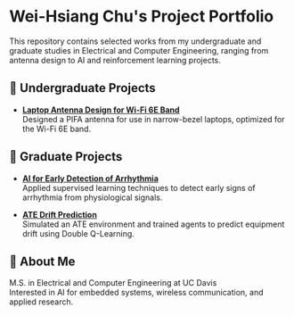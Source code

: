 # Wei-Hsiang Chu's Project Portfolio

This repository contains selected works from my undergraduate and graduate studies in Electrical and Computer Engineering, ranging from antenna design to AI and reinforcement learning projects.

## 🔹 Undergraduate Projects
- **[Laptop Antenna Design for Wi-Fi 6E Band](undergraduate/antenna-design)**  
  Designed a PIFA antenna for use in narrow-bezel laptops, optimized for the Wi-Fi 6E band.

## 🔸 Graduate Projects
- **[AI for Early Detection of Arrhythmia](graduate/arrhythmia-detection)**  
  Applied supervised learning techniques to detect early signs of arrhythmia from physiological signals.

- **[ATE Drift Prediction](graduate/ATE-drift-prediction)**  
  Simulated an ATE environment and trained agents to predict equipment drift using Double Q-Learning.

## 📌 About Me
M.S. in Electrical and Computer Engineering at UC Davis  
Interested in AI for embedded systems, wireless communication, and applied research.
